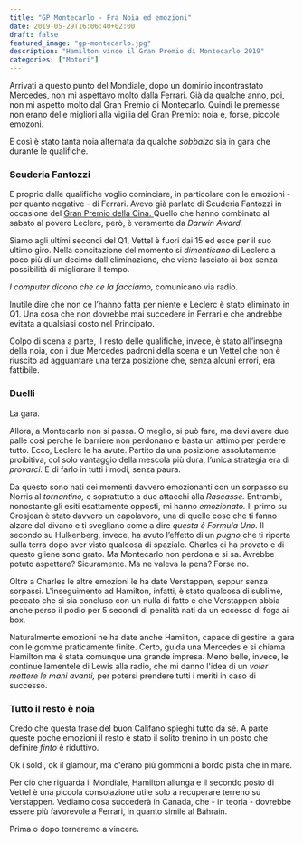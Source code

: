 ```yaml
---
title: "GP Montecarlo - Fra Noia ed emozioni"
date: 2019-05-29T16:06:40+02:00
draft: false
featured_image: "gp-montecarlo.jpg"
description: "Hamilton vince il Gran Premio di Montecarlo 2019"
categories: ["Motori"]
---
```



Arrivati a questo punto del Mondiale, dopo un dominio incontrastato Mercedes, non mi aspettavo molto dalla Ferrari. Già da qualche anno, poi, non mi aspetto molto dal Gran Premio di Montecarlo. Quindi le premesse non erano delle migliori alla vigilia del Gran Premio: noia e, forse, piccole emozoni. 

E così è stato tanta noia alternata da qualche *sobbalzo* sia in gara che durante le qualifiche.

### Scuderia Fantozzi
E proprio dalle qualifiche voglio cominciare, in particolare con le emozioni - per quanto negative - di Ferrari. Avevo già parlato di Scuderia Fantozzi in occasione del <a href="https://la-mansarda.com/blog/gp-cina/" target="_blank" rel="nofollow" title="Gran Premio Cina">Gran Premio della Cina. </a> Quello che hanno combinato al sabato al povero Leclerc, però, è veramente da *Darwin Award.* 

Siamo agli ultimi secondi del Q1, Vettel è fuori dai 15 ed esce per il suo ultimo giro. Nella concitazione del momento si *dimenticano* di Leclerc a poco più di un decimo dall'eliminazione, che viene lasciato ai box senza possibilità di migliorare il tempo. 

*I computer dicono che ce la facciamo,* comunicano via radio. 

Inutile dire che non ce l’hanno fatta per niente e Leclerc è stato eliminato in Q1. Una cosa che non dovrebbe mai succedere in Ferrari e che andrebbe evitata a qualsiasi costo nel Principato.

Colpo di scena a parte, il resto delle qualifiche, invece, è stato all’insegna della noia, con i due Mercedes padroni della scena e un Vettel che non è riuscito ad agguantare una terza posizione che, senza alcuni errori, era fattibile. 

### Duelli
La gara. 

Allora, a Montecarlo non si passa. O meglio, si può fare, ma devi avere due palle così perché le barriere non perdonano e basta un attimo per perdere tutto. Ecco, Leclerc le ha avute. Partito da una posizione assolutamente proibitiva, col solo vantaggio della mescola più dura, l’unica strategia era di *provarci.* E di farlo in tutti i modi, senza paura. 

Da questo sono nati dei momenti davvero emozionanti con un sorpasso su Norris al *tornantino,* e soprattutto a due attacchi alla *Rascasse.* Entrambi, nonostante gli esiti esattamente opposti, mi hanno *emozionato.* Il primo su Grosjean è stato davvero un capolavoro, una di quelle cose che ti fanno alzare dal divano e ti svegliano come a dire *questa è Formula Uno.* Il secondo su Hulkenberg, invece, ha avuto l’effetto di un *pugno* che ti riporta sulla terra dopo aver visto qualcosa di spaziale. Charles ci ha provato e di questo gliene sono grato. Ma Montecarlo non perdona e si sa. Avrebbe potuto aspettare? Sicuramente. Ma ne valeva la pena? Forse no.

Oltre a Charles le altre emozioni le ha date Verstappen, seppur senza sorpassi. L'inseguimento ad Hamilton, infatti, è stato qualcosa di sublime, peccato che si sia concluso con un nulla di fatto e che Verstappen abbia anche perso il podio per 5 secondi di penalità nati da un eccesso di foga ai box.

Naturalmente emozioni ne ha date anche Hamilton, capace di gestire la gara con le gomme praticamente finite. Certo, guida una Mercedes e si chiama Hamilton ma è stata comunque una grande impresa. 
Meno belle, invece, le continue lamentele di Lewis alla radio, che mi danno l'idea di un *voler mettere le mani avanti,* per potersi prendere tutti i meriti in caso di successo. 

### Tutto il resto è noia

Credo che questa frase del buon Califano spieghi tutto da sé. A parte queste poche emozioni il resto è stato il solito trenino in un posto che definire *finto* è riduttivo. 

Ok i soldi, ok il glamour, ma c'erano più gommoni a bordo pista che in mare. 

Per ciò che riguarda il Mondiale, Hamilton allunga e il secondo posto di Vettel è una piccola consolazione utile solo a recuperare terreno su Verstappen. Vediamo cosa succederà in Canada, che - in teoria - dovrebbe essere più favorevole a Ferrari, in quanto simile al Bahrain. 

Prima o dopo torneremo a vincere.
